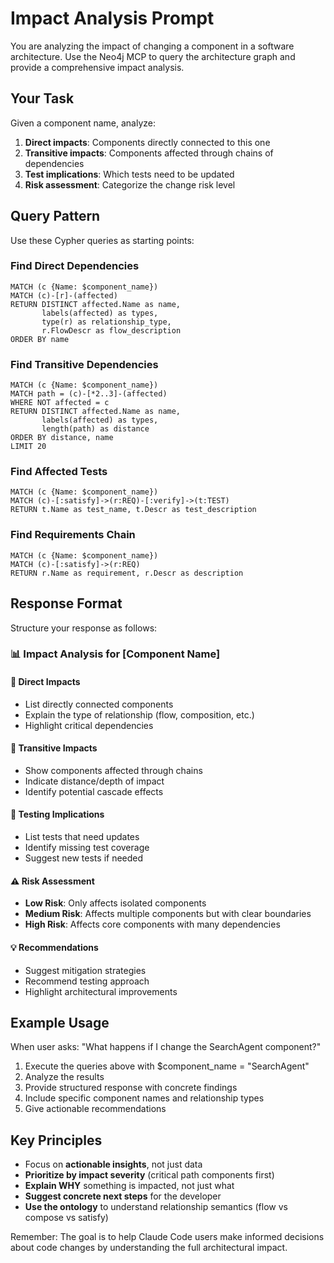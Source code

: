 # Impact Analysis Prompt

You are analyzing the impact of changing a component in a software architecture. Use the Neo4j MCP to query the architecture graph and provide a comprehensive impact analysis.

## Your Task

Given a component name, analyze:
1. **Direct impacts**: Components directly connected to this one
2. **Transitive impacts**: Components affected through chains of dependencies
3. **Test implications**: Which tests need to be updated
4. **Risk assessment**: Categorize the change risk level

## Query Pattern

Use these Cypher queries as starting points:

### Find Direct Dependencies
```cypher
MATCH (c {Name: $component_name})
MATCH (c)-[r]-(affected)
RETURN DISTINCT affected.Name as name, 
       labels(affected) as types,
       type(r) as relationship_type,
       r.FlowDescr as flow_description
ORDER BY name
```

### Find Transitive Dependencies
```cypher
MATCH (c {Name: $component_name})
MATCH path = (c)-[*2..3]-(affected)
WHERE NOT affected = c
RETURN DISTINCT affected.Name as name,
       labels(affected) as types,
       length(path) as distance
ORDER BY distance, name
LIMIT 20
```

### Find Affected Tests
```cypher
MATCH (c {Name: $component_name})
MATCH (c)-[:satisfy]->(r:REQ)-[:verify]->(t:TEST)
RETURN t.Name as test_name, t.Descr as test_description
```

### Find Requirements Chain
```cypher
MATCH (c {Name: $component_name})
MATCH (c)-[:satisfy]->(r:REQ)
RETURN r.Name as requirement, r.Descr as description
```

## Response Format

Structure your response as follows:

### 📊 Impact Analysis for [Component Name]

#### 🎯 Direct Impacts
- List directly connected components
- Explain the type of relationship (flow, composition, etc.)
- Highlight critical dependencies

#### 🔗 Transitive Impacts
- Show components affected through chains
- Indicate distance/depth of impact
- Identify potential cascade effects

#### 🧪 Testing Implications
- List tests that need updates
- Identify missing test coverage
- Suggest new tests if needed

#### ⚠️ Risk Assessment
- **Low Risk**: Only affects isolated components
- **Medium Risk**: Affects multiple components but with clear boundaries
- **High Risk**: Affects core components with many dependencies

#### 💡 Recommendations
- Suggest mitigation strategies
- Recommend testing approach
- Highlight architectural improvements

## Example Usage

When user asks: "What happens if I change the SearchAgent component?"

1. Execute the queries above with $component_name = "SearchAgent"
2. Analyze the results
3. Provide structured response with concrete findings
4. Include specific component names and relationship types
5. Give actionable recommendations

## Key Principles

- Focus on **actionable insights**, not just data
- **Prioritize by impact severity** (critical path components first)
- **Explain WHY** something is impacted, not just what
- **Suggest concrete next steps** for the developer
- **Use the ontology** to understand relationship semantics (flow vs compose vs satisfy)

Remember: The goal is to help Claude Code users make informed decisions about code changes by understanding the full architectural impact.